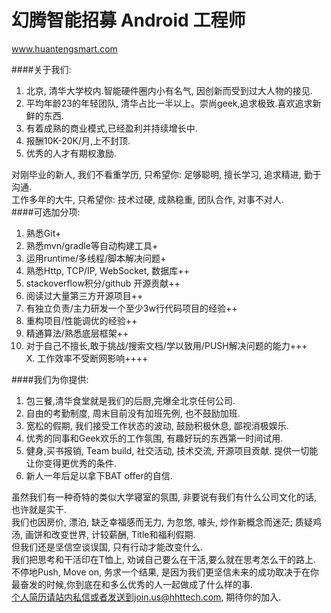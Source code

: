幻腾智能招募 Android 工程师
==============================  
www.huantengsmart.com  

####关于我们:  
1. 北京, 清华大学校内.智能硬件圈内小有名气, 因创新而受到过大人物的接见.  
2. 平均年龄23的年轻团队, 清华占比一半以上。崇尚geek,追求极致.喜欢追求新鲜的东西.  
3. 有着成熟的商业模式,已经盈利并持续增长中.  
4. 报酬10K-20K/月,上不封顶.  
5. 优秀的人才有期权激励.  
    
对刚毕业的新人, 我们不看重学历, 只希望你: 足够聪明, 擅长学习, 追求精进, 勤于沟通.  
工作多年的大牛, 只希望你: 技术过硬, 成熟稳重, 团队合作, 对事不对人.  
####可选加分项:  
1. 熟悉Git+  
2. 熟悉mvn/gradle等自动构建工具+  
3. 运用runtime/多线程/脚本解决问题+  
4. 熟悉Http, TCP/IP, WebSocket, 数据库++  
4. stackoverflow积分/github 开源贡献++  
5. 阅读过大量第三方开源项目++  
6. 有独立负责/主力研发一个至少3w行代码项目的经验++  
7. 重构项目/性能调优的经验++  
8. 精通算法/熟悉底层框架++  
9. 对于自己不擅长,敢于挑战/搜索文档/学以致用/PUSH解决问题的能力+++  
X. 工作效率不受断网影响++++  
  
####我们为你提供:  
1. 包三餐,清华食堂就是我们的后厨,完爆全北京任何公司.  
2. 自由的考勤制度, 周末目前没有加班先例, 也不鼓励加班.  
3. 宽松的假期, 我们接受工作状态的波动, 鼓励积极休息, 鄙视消极娱乐.  
4. 优秀的同事和Geek欢乐的工作氛围, 有趣好玩的东西第一时间试用.  
5. 健身,买书报销, Team build, 社交活动, 技术交流, 开源项目贡献. 提供一切能让你变得更优秀的条件.  
6. 新人一年后足以拿下BAT offer的自信.  
  
虽然我们有一种奇特的类似大学寝室的氛围, 非要说有我们有什么公司文化的话, 也许就是实干.   
我们也因房价, 漂泊, 缺乏幸福感而无力, 为忽悠, 噱头, 炒作新概念而迷茫; 质疑鸡汤, 画饼和改变世界, 计较薪酬, Title和福利假期.  
但我们还是坚信空谈误国, 只有行动才能改变什么.  
我们把思考和干活印在T恤上, 劝诫自己要么在干活,要么就在思考怎么干的路上.   
不停地Push, Move on, 务求一个结果, 是因为我们更坚信未来的成功取决于在你最奋发的时候,你到底在和多么优秀的人一起做成了什么样的事.  
个人简历请站内私信或者发送到join.us@hhttech.com, 期待你的加入.  
